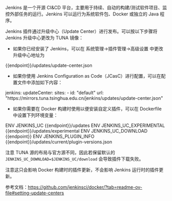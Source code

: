 Jenkins 是一个开源 CI&CD 平台，主要用于持续、自动的构建/测试软件项目、监控外部任务的运行。Jenkins 可以运行为系统软件包、Docker 或独立的 Java 程序。

Jenkins 插件通过升级中心（Update Center）进行发布。可以按以下步骤将 Jenkins 升级中心更改为 TUNA 镜像：

- 如果你已经安装了 Jenkins，可以在 系统管理->插件管理->高级设置 中更改升级中心地址为

<tmpl>
{{endpoint}}/updates/update-center.json
</tmpl>

- 如果你使用 Jenkins Configuration as Code（JCasC）进行配置，可以在配置文件中添加如下内容：

<tmpl z-lang="yaml">
jenkins:
  updateCenter:
    sites:
    - id: "default"
      url: "https://mirrors.tuna.tsinghua.edu.cn/jenkins/updates/update-center.json"
</tmpl>

- 如果你需要在 Docker 构建时使用以便安装自定义插件，可以在 Dockerfile 中设置下列环境变量：

<tmpl>
ENV JENKINS_UC {{endpoint}}/updates
ENV JENKINS_UC_EXPERIMENTAL {{endpoint}}/updates/experimental
ENV JENKINS_UC_DOWNLOAD {{endpoint}}
ENV JENKINS_PLUGIN_INFO {{endpoint}}/updates/current/plugin-versions.json
</tmpl>

注意 TUNA 源的布局与官方源不同，因此若保留默认的 `JENKINS_UC_DOWNLOAD=$JENKINS_UC/download` 会导致插件下载失败。

注意这只会影响 Docker 构建时的插件更新，不会影响 Jenkins 运行时的插件更新。

参考文档：https://github.com/jenkinsci/docker/?tab=readme-ov-file#setting-update-centers
